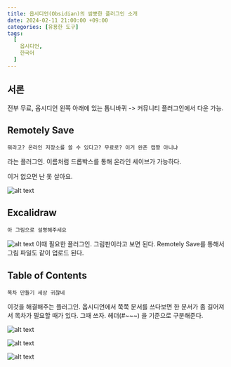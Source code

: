 ```yaml
---
title: 옵시디언(Obsidian)의 쌈뽕한 플러그인 소개
date: 2024-02-11 21:00:00 +09:00
categories: [유용한 도구]
tags:
  [
    옵시디언,
    한국어
  ]
---
```


## 서론

전부 무료, 옵시디언 왼쪽 아래에 있는 톱니바퀴 -> 커뮤니티 플러그인에서 다운 가능.

## Remotely Save

```뭐라고? 온라인 저장소를 쓸 수 있다고? 무료로? 이거 완존 캡짱 아니냐```

라는 플러그인. 이름처럼 드롭박스를 통해 온라인 세이브가 가능하다.

이거 없으면 난 못 살아요.

![alt text](image-17.png)

## Excalidraw

```아 그림으로 설명해주세요```

![alt text](image-16.png)
이때 필요한 플러그인. 그림판이라고 보면 된다. Remotely Save를 통해서 그림 파일도 같이 업로드 된다.

## Table of Contents

```목차 만들기 세상 귀찮네```

이것을 해결해주는 플러그인. 옵시디언에서 쭉쭉 문서를 쓰다보면 한 문서가 좀 길어져서 목차가 필요할 때가 있다. 그때 쓰자. 헤더(#~~~) 을 기준으로 구분해준다.

![alt text](image-18.png)

![alt text](image-19.png)

![alt text](image-20.png)



